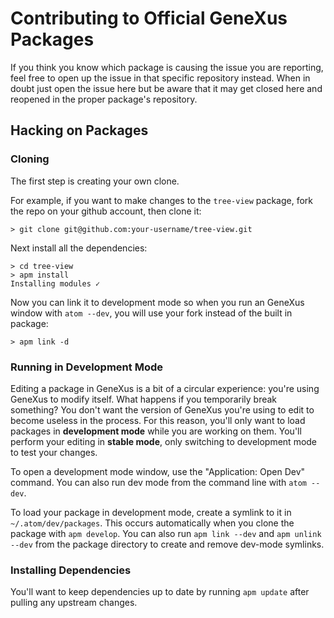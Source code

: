 # Contributing to Official GeneXus Packages

If you think you know which package is causing the issue you are reporting, feel
free to open up the issue in that specific repository instead. When in doubt
just open the issue here but be aware that it may get closed here and reopened
in the proper package's repository.

## Hacking on Packages

### Cloning

The first step is creating your own clone.

For example, if you want to make changes to the `tree-view` package, fork the repo on your github account, then clone it:

```
> git clone git@github.com:your-username/tree-view.git
```

Next install all the dependencies:

```
> cd tree-view
> apm install
Installing modules ✓
```

Now you can link it to development mode so when you run an GeneXus window with `atom --dev`, you will use your fork instead of the built in package:

```
> apm link -d
```

### Running in Development Mode

Editing a package in GeneXus is a bit of a circular experience: you're using GeneXus
to modify itself. What happens if you temporarily break something? You don't
want the version of GeneXus you're using to edit to become useless in the process.
For this reason, you'll only want to load packages in **development mode** while
you are working on them. You'll perform your editing in **stable mode**, only
switching to development mode to test your changes.

To open a development mode window, use the "Application: Open Dev" command.
You can also run dev mode from the command line with `atom --dev`.

To load your package in development mode, create a symlink to it in
`~/.atom/dev/packages`. This occurs automatically when you clone the package
with `apm develop`. You can also run `apm link --dev` and `apm unlink --dev`
from the package directory to create and remove dev-mode symlinks.

### Installing Dependencies

You'll want to keep dependencies up to date by running `apm update` after pulling any upstream changes.
